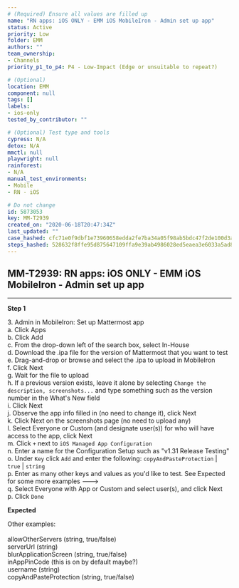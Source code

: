 ```yaml
---
# (Required) Ensure all values are filled up
name: "RN apps: iOS ONLY - EMM iOS MobileIron - Admin set up app"
status: Active
priority: Low
folder: EMM
authors: ""
team_ownership: 
- Channels
priority_p1_to_p4: P4 - Low-Impact (Edge or unsuitable to repeat?)

# (Optional)
location: EMM
component: null
tags: []
labels: 
- ios-only
tested_by_contributor: ""

# (Optional) Test type and tools
cypress: N/A
detox: N/A
mmctl: null
playwright: null
rainforest: 
- N/A
manual_test_environments: 
- Mobile
- RN - iOS

# Do not change
id: 5873053
key: MM-T2939
created_on: "2020-06-18T20:47:34Z"
last_updated: ""
case_hashed: cfc71e0f9dbf1e73960658edda2fe7ba34a05f98ab5bdc47f2de100d3a2b262cbad68c6f92ccdc784c7c2e4b1dd90e6a
steps_hashed: 528632f8ffe95d875647109ffa9e39ab4986028ed5eaea3e6033a5ad80fc0b02237080531313e1a3a7be612b3e75c056
---
```


<!-- (Auto-generated) Based on frontmatter's "key" and "name" -->

## MM-T2939: RN apps: iOS ONLY - EMM iOS MobileIron - Admin set up app

---

**Step 1**

3\. Admin in MobileIron: Set up Mattermost app\
a. Click Apps\
b. Click Add\
c. From the drop-down left of the search box, select In-House\
d. Download the .ipa file for the version of Mattermost that you want to test\
e. Drag-and-drop or browse and select the .ipa to upload in MobileIron\
f. Click Next\
g. Wait for the file to upload\
h. If a previous version exists, leave it alone by selecting `Change the description, screenshots...` and type something such as the version number in the What's New field\
i. Click Next\
j. Observe the app info filled in (no need to change it), click Next\
k. Click Next on the screenshots page (no need to upload any)\
l. Select Everyone or Custom (and designate user(s)) for who will have access to the app, click Next\
m. Click `+` next to `iOS Managed App Configuration`\
n. Enter a name for the Configuration Setup such as "v1.31 Release Testing"\
o. Under `Key` click `Add` and enter the following: `copyAndPasteProtection` | `true` | `string`\
p. Enter as many other keys and values as you'd like to test. See Expected for some more examples --->\
q. Select Everyone with App or Custom and select user(s), and click Next\
p. Click `Done`

**Expected**

Other examples:\
\
allowOtherServers (string, true/false)\
serverUrl (string)\
blurApplicationScreen (string, true/false)\
inAppPinCode (this is on by default maybe?)\
username (string)\
copyAndPasteProtection (string, true/false)
